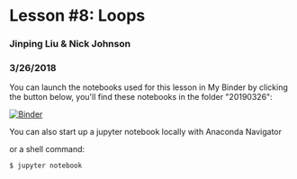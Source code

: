 # Lesson #8: Loops
### Jinping Liu & Nick Johnson
### 3/26/2018

You can launch the notebooks used for this lesson in My Binder by clicking the button below, you'll find these notebooks in the folder "20190326":

[![Binder](https://mybinder.org/badge.svg)](https://mybinder.org/v2/gh/biof309/spring2019/master)

You can also start up a jupyter notebook locally with Anaconda Navigator

or a shell command:

```shell
$ jupyter notebook
```
